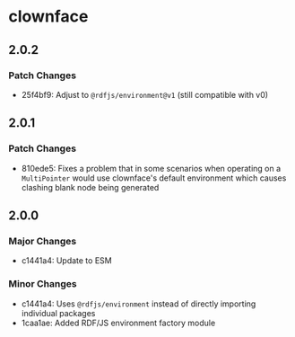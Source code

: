 # clownface

## 2.0.2

### Patch Changes

- 25f4bf9: Adjust to `@rdfjs/environment@v1` (still compatible with v0)

## 2.0.1

### Patch Changes

- 810ede5: Fixes a problem that in some scenarios when operating on a `MultiPointer` would use clownface's default environment which causes clashing blank node being generated

## 2.0.0

### Major Changes

- c1441a4: Update to ESM

### Minor Changes

- c1441a4: Uses `@rdfjs/environment` instead of directly importing individual packages
- 1caa1ae: Added RDF/JS environment factory module
